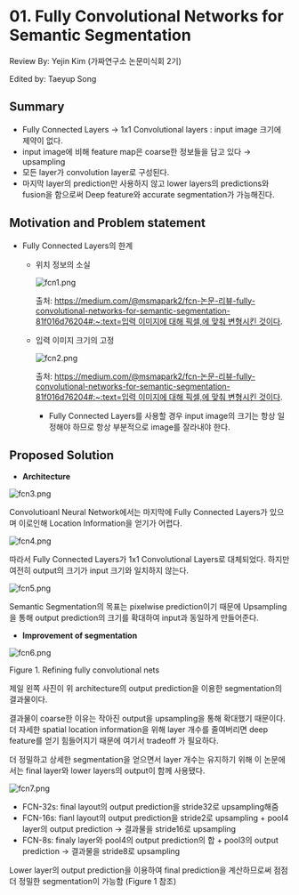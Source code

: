 # 01. Fully Convolutional Networks for Semantic Segmentation

Review By: Yejin Kim (가짜연구소 논문미식회 2기)

Edited by: Taeyup Song


## Summary

- Fully Connected Layers → 1x1 Convolutional layers : input image 크기에 제약이 없다.
- input image에 비해 feature map은 coarse한 정보들을 담고 있다 → upsampling
- 모든 layer가 convolution layer로 구성된다.
- 마지막 layer의 prediction만 사용하지 않고 lower layers의 predictions와 fusion을 함으로써 Deep feature와 accurate segmentation가 가능해진다.

## Motivation and Problem statement

- Fully Connected Layers의 한계
    - 위치 정보의 소실

        ![fcn1.png](https://pseudo-lab.github.io/SegCrew-Book/book/docs/ch1/pic/FCN/fcn1.png)

        출처: [https://medium.com/@msmapark2/fcn-논문-리뷰-fully-convolutional-networks-for-semantic-segmentation-81f016d76204#:~:text=입력 이미지에 대해 픽셀,에 맞춰 변형시킨 것이다](https://medium.com/@msmapark2/fcn-%EB%85%BC%EB%AC%B8-%EB%A6%AC%EB%B7%B0-fully-convolutional-networks-for-semantic-segmentation-81f016d76204#:~:text=%EC%9E%85%EB%A0%A5%20%EC%9D%B4%EB%AF%B8%EC%A7%80%EC%97%90%20%EB%8C%80%ED%95%B4%20%ED%94%BD%EC%85%80,%EC%97%90%20%EB%A7%9E%EC%B6%B0%20%EB%B3%80%ED%98%95%EC%8B%9C%ED%82%A8%20%EA%B2%83%EC%9D%B4%EB%8B%A4).

    - 입력 이미지 크기의 고정

        ![fcn2.png](https://pseudo-lab.github.io/SegCrew-Book/book/docs/ch1/pic/FCN/fcn2.png)

        출처: [https://medium.com/@msmapark2/fcn-논문-리뷰-fully-convolutional-networks-for-semantic-segmentation-81f016d76204#:~:text=입력 이미지에 대해 픽셀,에 맞춰 변형시킨 것이다](https://medium.com/@msmapark2/fcn-%EB%85%BC%EB%AC%B8-%EB%A6%AC%EB%B7%B0-fully-convolutional-networks-for-semantic-segmentation-81f016d76204#:~:text=%EC%9E%85%EB%A0%A5%20%EC%9D%B4%EB%AF%B8%EC%A7%80%EC%97%90%20%EB%8C%80%ED%95%B4%20%ED%94%BD%EC%85%80,%EC%97%90%20%EB%A7%9E%EC%B6%B0%20%EB%B3%80%ED%98%95%EC%8B%9C%ED%82%A8%20%EA%B2%83%EC%9D%B4%EB%8B%A4).

        - Fully Connected Layers를 사용할 경우 input image의 크기는 항상 일정해야 하므로 항상 부분적으로 image를 잘라내야 한다.

## Proposed Solution

- **Architecture**

![fcn3.png](https://pseudo-lab.github.io/SegCrew-Book/book/docs/ch1/pic/FCN/fcn3.png)

Convolutioanl Neural Network에서는 마지막에 Fully Connected Layers가 있으며 이로인해 Location Information을 얻기가 어렵다.

![fcn4.png](https://pseudo-lab.github.io/SegCrew-Book/book/docs/ch1/pic/FCN/fcn4.png)

따라서 Fully Connected Layers가 1x1 Convolutional Layers로 대체되었다. 하지만 여전히 output의 크기가 input 크기와 일치하지 않는다. 

![fcn5.png](https://pseudo-lab.github.io/SegCrew-Book/book/docs/ch1/pic/FCN/fcn5.png)

Semantic Segmentation의 목표는 pixelwise prediction이기 때문에 Upsampling을 통해 output prediction의 크기를 확대하여 input과 동일하게 만들어준다. 

- **Improvement of segmentation**

![fcn6.png](https://pseudo-lab.github.io/SegCrew-Book/book/docs/ch1/pic/FCN/fcn6.png)

Figure 1. Refining fully convolutional nets

제일 왼쪽 사진이 위 architecture의 output prediction을 이용한 segmentation의 결과물이다. 

결과물이 coarse한 이유는 작아진 output을 upsampling을 통해 확대했기 때문이다.  더 자세한 spatial location information을 위해 layer 개수를 줄여버리면 deep feature를 얻기 힘들어지기 때문에 여기서 tradeoff 가 필요하다. 

더 정밀하고 상세한 segmentation을 얻으면서 layer 개수는 유지하기 위해 이 논문에서는 final layer와 lower layers의 output이 함께 사용됐다. 

![fcn7.png](https://pseudo-lab.github.io/SegCrew-Book/book/docs/ch1/pic/FCN/fcn7.png)

- FCN-32s: final layout의 output prediction을 stride32로 upsampling해줌
- FCN-16s: fianl layout의 output prediction을 stride2로 upsampling + pool4 layer의 output prediction → 결과물을 stride16로 upsampling
- FCN-8s: finaly layer와 pool4의 output prediction의 합 + pool3의 output prediction → 결과물을 stride8로 upsampling

Lower layer의 output prediction을 이용하여 final prediction을 계산하므로써 점점 더 정밀한 segmentation이 가능함 (Figure 1 참조)
